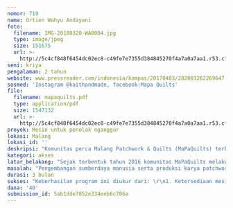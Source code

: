 ```yaml
---
nomor: 719
nama: Ortien Wahyu Andayani
foto:
  filename: IMG-20180320-WA0004.jpg
  type: image/jpeg
  size: 151675
  url: >-
    http://5c4cf848f6454dc02ec8-c49fe7e7355d384845270f4a7a0a7aa1.r53.cf2.rackcdn.com/070dd2b0-cff0-42e4-b360-c12d39b5c422/IMG-20180320-WA0004.jpg
seni: kriya
pengalaman: 2 tahun
website: www.pressreader.com/indonesia/kompas/20170403/282003262269647
sosmed: 'Instagram @kaithandmade, facebook:Mapa Quilts'
file:
  filename: mapaquilts.pdf
  type: application/pdf
  size: 1547132
  url: >-
    http://5c4cf848f6454dc02ec8-c49fe7e7355d384845270f4a7a0a7aa1.r53.cf2.rackcdn.com/7d8a0462-8b18-4ffe-8d2e-fc9c004badbb/mapaquilts.pdf
proyek: Mesin untuk penolak nganggur
lokasi: Malang
lokasi_id: ''
deskripsi: "Komunitas perca Malang Patchwork & Quilts (MaPaQuilts) terbentuk akhir tahun 2016 dengan seluruh anggota perempuan yang menolak nganggur, sekarang memiliki 4 orang pioner, dengan jumlah anggota tercatat 60 orang. Komunitas ini memiliki potensi untuk mengembangkan diri: sumber daya manusia dan hasil produksi. Langkahnya dengan melakukan pelatihan rutin dan produksi bersama.\r\nUntuk menguatkan pengembangan itu diperlukan peralatan mesin jahit free motion quilting (FMQ). FMQ adalah jenis mesin jahit jinjing yang mempunyai fitur khusus untuk quilting dengan meja ekstensi. Kebutuhan mesin jahit FMQ komunitas ini sebanyak 10 (sepuluh) unit mesin jahit Janome seri MJ CT2480LX."
kategori: akses
latar_belakang: "Sejak terbentuk tahun 2016 komunitas MaPaQuilts melakukan kegiatan pelatihan dan produksi berkelompok secara rutin dan terbatas. Salah satu kegiatannya melakukan pelatihan dan pameran pada bulan April 2017 di Gedung Kompas Biro Malang (berita: https://www.pressreader.com/indonesia/kompas/20170403/282003262269647 dan https://www.pressreader.com/indonesia/kompas/20170422/281492161198179).\r\nKomunitas MaPaQuilts memiliki pioner dan penggerak yang antusias, dengan melakukan pertemuan dan pelatihan rutin serta produksi patchwork and quilts. Permintaan pasar pada karya jenis ini mulai terbangun, ekosistem mulai terbentuk, namun masih terhambat harga yang tinggi karena belum mampu berkarya secara efektif dan efisien.\r\nAnalisa kami, kendala utamanya adalah peralatan yang dipergunakan masih terbatas. Program hibah ini memberikan kesenpatan untuk komunitas memiliki mesin jahit yang bisa dipakai untuk pelatihan peningkatan ketrampilan secara bergelombang dan berkala."
masalah: "Pengembangan sumberdaya manusia serta produksi karya patchwork and quilts terhambat oleh ketersediaan peralatan. Hambatan ini berdampak pada kualitas dan kuantitas produksi dan pada ujungnya harga jual produk perca ini menjadi tinggi.\r\nQuilting dengan mesin akan sangat membantu produktivitas dan tingkat ketrampilan yang lebih tinggi."
durasi: 3 bulan
sukses: "Keberhasilan program ini diukur dari: \r\n1. Ketersediaan mesin jahit jebis free motion quilting (FMQ) sebanyak 10 (sepuluh) unit\r\n2. Terlaksana pelatihan reguler minimal 3 kali\r\n3. Peningkatan kemampuan quilting mesin kelompok dan peningkatan hasil karyabpasca pelatihan."
dana: '40'
submission_id: 5ab1dde7852e334eeb6c706a
---
```

